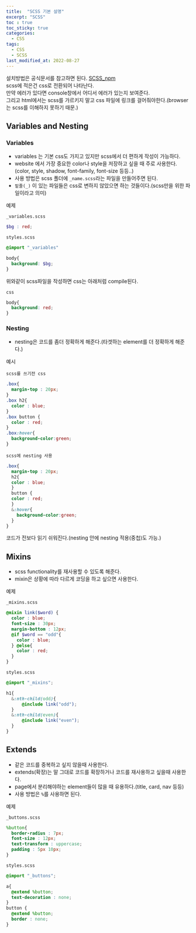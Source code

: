 ```yaml
---
title:  "SCSS 기본 설명"
excerpt: "SCSS"
toc : true
toc_sticky: true
categories:
  - CSS
tags:
  - CSS
  - SCSS
last_modified_at: 2022-08-27
---
```

설치방법은 공식문서를 참고하면 된다. [SCSS_npm](https://www.npmjs.com/package/sass)  
scss에 적은건 css로 전환되어 나타난다.  
만약 에러가 있다면 console창에서 어디서 에러가 있는지 보여준다.  
그리고 html에서는 scss를 가르키지 말고 css 파일에 링크를 걸어줘야한다.(browser는 scss를 이해하지 못하기 때문.)

## Variables and Nesting

### Variables
 - variables 는 기본 css도 가지고 있지만 scss에서 더 편하게 작성이 가능하다.
 - website 에서 가장 중요한 color나 style을 저장하고 싶을 때 주로 사용한다.(color, style, shadow, font-family, font-size 등등..)
 - 사용 방법은 scss 폴더에 `_name.scss`라는 파일을 만들어주면 된다.
 - `밑줄(_)` 이 있는 파일들은 css로 변하지 않았으면 하는 것들이다.(scss만을 위한 파일이라고 의미)
  
예제
<div class="primary--notice" markdown="1">

`_variables.scss`

```scss
$bg : red;
```

`styles.scss`

```scss
@import "_variables"

body{
  background: $bg;
}
```
위와같이 scss파일을 작성하면 css는 아래처럼 compile된다.

`css`

```scss
body{
  background: red;
}
```
</div>

### Nesting
- nesting은 코드를 좀더 정확하게 해준다.(타겟하는 element를 더 정확하게 해준다.)

예시
<div class="primary--notice" markdown="1">

`scss를 쓰기전 css`
```scss
.box{
  margin-top : 20px;
}
.box h2{
  color : blue;
}
.box button {
  color : red;
}
.box:hover{
  background-color:green;
}
```

`scss에 nesting 사용`
```scss
.box{
  margin-top : 20px;
  h2{
  color : blue;
  }
  button {
  color : red;
  }
  &:hover{
    background-color:green;
  }
}
```
코드가 전보다 읽기 쉬워진다.(nesting 안에 nesting 적용(중첩)도 가능.)
</div>

## Mixins
- scss functionality를 재사용할 수 있도록 해준다. 
- mixin은 상황에 따라 다르게 코딩을 하고 싶으면 사용한다.
  
예제
<div class="primary--notice" markdown="1">

`_mixins.scss`
```scss
@mixin link($word) {
  color : blue;
  font-size : 30px;
  margin-bottom : 12px;
  @if $word == "odd"{
    color : blue;
  } @else{
    color : red;
  }
}
```

`styles.scss`
```scss
@import "_mixins";

h1{
  &:nth-child(odd){
      @include link("odd");
  }
  &:nth-child(even){
      @include link("even");
  }
}
```
</div>

## Extends
- 같은 코드를 중복하고 싶지 않을때 사용한다.
- extends(확장)는 말 그대로 코드를 확장하거나 코드를 재사용하고 싶을때 사용한다.
- page에서 분리해야하는 element들이 많을 때 유용하다.(title, card, nav 등등)
- 사용 방법은 `%`를 사용하면 된다. 
  
예제
<div class="primary--notice" markdown="1">

`_buttons.scss`
```scss
%button{
  border-radius : 7px;
  font-size : 12px;
  text-transform : uppercase;
  padding : 5px 10px;
}
```

`styles.scss`
```scss
@import "_buttons";

a{
  @extend %button;
  text-decoration : none;
}
button {
  @extend %button;
  border : none;
}
```
</div>
